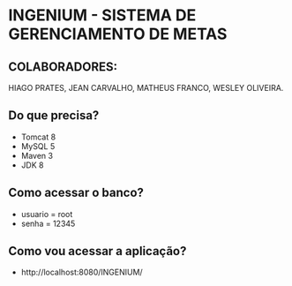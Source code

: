 INGENIUM - SISTEMA DE GERENCIAMENTO DE METAS
============================================

COLABORADORES:
---------------
HIAGO PRATES,
JEAN CARVALHO, 
MATHEUS FRANCO, 
WESLEY OLIVEIRA.

Do que precisa?
---------------
* Tomcat 8
* MySQL 5
* Maven 3
* JDK 8

Como acessar o banco?
----------------------
* usuario = root
* senha = 12345 

Como vou acessar a aplicação?
-----------------------------
* http://localhost:8080/INGENIUM/


